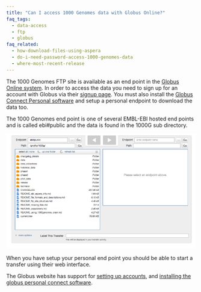 ```yaml
---
title: "Can I access 1000 Genomes data with Globus Online?"
faq_tags:
  - data-access
  - ftp
  - globus
faq_related:
  - how-download-files-using-aspera
  - do-i-need-password-access-1000-genomes-data
  - where-most-recent-release
---
```

                    
The 1000 Genomes FTP site is available as an end point in the [Globus Online system](https://www.globus.org/).  In order to access the data you need to sign up for an account with Globus via their [signup page](https://www.globus.org/SignUp). You must also install the [Globus Connect Personal software](https://support.globus.org/entries/24044351) and setup a personal endpoint to download the data too.

The 1000 Genomes end point is one of several EMBL-EBI hosted end points and is called ebi#public and the data is found in the 1000G sub directory.

![screen_shot](/sites/1000genomes.org/files/documents/screen_shot_2015-11-27_at_27-11-20151_.34.10_0.png)

When you have setup your personal end point you should be able to start a transfer using their web interface.

The Globus website has support for [setting up accounts](https://support.globus.org/entries/23583857-Sign-Up-and-Transfer-Files-with-Globus-Online), and [installing the globus personal connect software](https://support.globus.org/forums/22130516-Globus-Connect-Personal).
